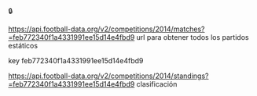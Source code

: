 🔒


https://api.football-data.org/v2/competitions/2014/matches?=feb772340f1a4331991ee15d14e4fbd9
url para obtener todos los partidos estáticos

key
feb772340f1a4331991ee15d14e4fbd9


https://api.football-data.org/v2/competitions/2014/standings?=feb772340f1a4331991ee15d14e4fbd9
clasificación

